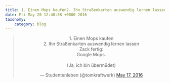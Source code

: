 ```yaml
---
title: 1. Einen Mops kaufen2. Ihn Straßenkarten auswendig lernen lassenZack fertig: Google Mops.(Ja, ich bin übermüdet)
date: Fri May 20 12:48:58 +0000 2016
taxonomy:
    category: blog
---
```

<blockquote class="twitter-tweet" align="center"><p lang="de" dir="ltr">1. Einen Mops kaufen<br>2. Ihn Straßenkarten auswendig lernen lassen<br>Zack fertig: <br>Google Mops.<br><br>(Ja, ich bin übermüdet)</p>&mdash; Studentenleben (@tomkraftwerk) <a href="https://twitter.com/tomkraftwerk/status/732665252668661760">May 17, 2016</a></blockquote>
